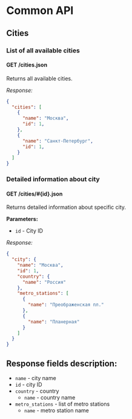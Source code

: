 Common API
============

Cities
-------

### List of all available cities

#### GET /cities.json

Returns all available cities.

*Response:*

```json
{
  "cities": [
    {
      "name": "Москва",
      "id": 1,
    },
    {
      "name": "Санкт-Петербург",
      "id": 1,
    }
  ]
}
```


### Detailed information about city

#### GET /cities/#{id}.json

Returns detailed information about specific city.

**Parameters:**

- ``id`` - City ID

*Response:*

```json
{
  "city": {
    "name": "Москва",
    "id": 1,
    "country": {
      "name": "Россия"
    },
    "metro_stations": [
      {
        "name": "Преображенская пл."
      },
      {
        "name": "Планерная"
      }
    ]
  }
}
```


Response fields description:
-----------------------------------

- ``name`` - city name
- ``id`` - city ID
- ``country`` - country
    - ``name`` - country name
- ``metro_stations`` - list of metro stations
    - ``name`` - metro station name